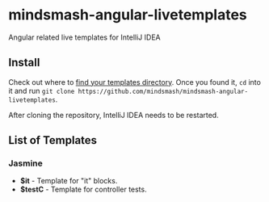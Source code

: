 # mindsmash-angular-livetemplates
Angular related live templates for IntelliJ IDEA 

## Install

Check out where to [find your templates directory](https://www.jetbrains.com/idea/help/live-templates.html). Once you found it, `cd` into it and run `git clone https://github.com/mindsmash/mindsmash-angular-livetemplates`.

After cloning the repository, IntelliJ IDEA needs to be restarted.

## List of Templates

### Jasmine
* **$it** - Template for "it" blocks.
* **$testC** - Template for controller tests.
